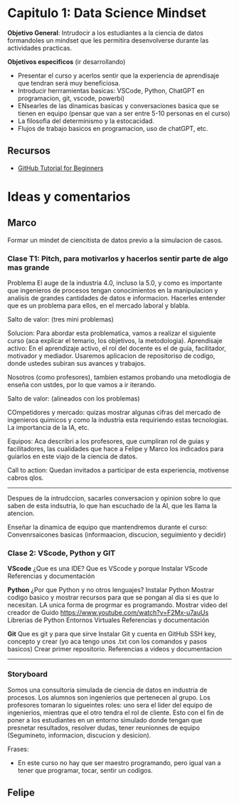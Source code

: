 # Capitulo 1: Data Science Mindset
**Objetivo General**: Intrudocir a los estudiantes a la ciencia de datos formandoles un mindset que les permitira desenvolverse durante las actividades practicas. 

**Objetivos especificos**  (ir desarrollando)
- Presentar el curso y acerlos sentir que la experiencia de aprendisaje que tendran será muy beneficiosa. 
- Introducir herrramientas basicas: VSCode, Python, ChatGPT en programacion,  git, vscode, powerbi)
- ENsearles de las dinamicas basicas y conversaciones basica que se tienen en equipo (pensar que van a ser entre 5-10 personas en el curso)
- La filosofia del determinismo y la estocacidad.
- Flujos de trabajo basicos en programacion, uso de chatGPT, etc.


## Recursos 
- [GitHub Tutorial for Beginners](https://www.youtube.com/watch?v=3RjQznt-8kE&list=PL4cUxeGkcC9goXbgTDQ0n_4TBzOO0ocPR)

# Ideas y comentarios 
## Marco
Formar un mindet de ciencitista de datos previo a la simulacion de casos.

### Clase T1:  Pitch, para motivarlos y hacerlos sentir parte de algo mas grande

Problema
El auge de la industria 4.0, incluso la 5.0, y como es importante que ingenieros de procesos tengan conocimientos
en la manipulacion y analisis de grandes cantidades de datos e informacion. Hacerles entender que es un problema para ellos, en el mercado laboral y blabla.

Salto de valor: (tres mini problemas)

Solucion: Para abordar esta problematica, vamos a realizar el siguiente curso (aca explicar el temario, los objetivos, la metodologia).
    Aprendisaje activo: En el aprendizaje activo, el rol del docente es el de guía, facilitador, motivador y mediador. 
    Usaremos aplicacion de repositoriso de codigo, donde ustedes subiran sus avances y trabajos. 

Nosotros (como profesores), tambien estamos probando una metodlogia de enseña con ustdes, 
por lo que vamos a ir iterando. 

Salto de valor: (alineados con los problemas)

COmpetidores y mercado: quizas mostrar algunas cifras del mercado de ingenieros quimicos y como la industria esta requiriendo estas tecnologias.
La importancia de la IA, etc.

Equipos: Aca describri a los profesores, que cumpliran rol de guias y facilitadores, las cualidades que hace a Felipe y Marco los indicados para guiarlos en este viajo de la ciencia de datos. 

Call to action:
Quedan invitados a participar de esta experiencia, motivense cabros qlos.

--- 
Despues de la intrudccion, sacarles conversacion y opinion sobre lo que saben de esta indsutria, lo que han escuchado de la AI, que les llama la atencion. 

Enseñar la dinamica de equipo que mantendremos durante el curso: Convenrsaicones basicas (informaacion, discucion, seguimiento y decidir)

### Clase 2: VScode, Python y GIT

**VScode**
¿Que es una IDE?
Que es VScode y porque
Instalar VScode 
Referencias y documentación 

**Python**
¿Por que Python y no otros lenguajes?
Instalar Python
Mostrar codigo basico y mostrar recursos para que se pongan al dia si es que lo necesitan. 
LA unica forma de progrmar es programando. Mostrar video del creador de Guido 
https://www.youtube.com/watch?v=F2Mx-u7auUs
Librerias de Python
Entornos Virtuales
Referencias y documentación

**Git**
Que es git y para que sirve
Instalar Git y cuenta en GitHub
SSH key, concepto y crear (yo aca tengo unos .txt con los comandos y pasos basicos)
Crear primer repositorio.
Referencias a videos y documentacion


---

### Storyboard

Somos una consultoria simulada de ciencia de datos en industria de procesos. Los alumnos son ingenierios que pertenecen al grupo. Los profesores tomaran lo sigueintes roles: uno sera el lider del equipo de ingenierios, mientras que el otro tendra el rol de cliente. Esto con el fin de poner a los estudiantes en un entorno simulado donde tengan que presnetar resultados, resolver dudas, tener reunionnes de equipo (Segumineto, informacion, discucion y desicion). 

Frases:
- En este curso no hay que ser maestro programando, pero igual van a tener que programar, tocar, sentir un codigos. 

## Felipe